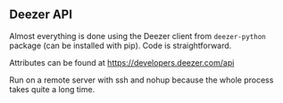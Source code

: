 ## Deezer API

Almost everything is done using the Deezer client from `deezer-python` package (can be installed with pip).
Code is straightforward.

Attributes can be found at https://developers.deezer.com/api


Run on a remote server with ssh and nohup because the whole process takes quite a long time.
